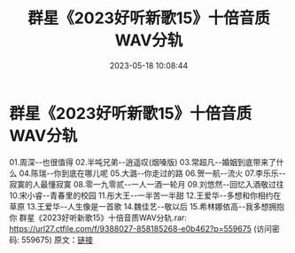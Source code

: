﻿---
title: 群星《2023好听新歌15》十倍音质WAV分轨
date: 2023-05-18 10:08:44
categories: WAV车载音乐、镜像
tags: 华语中文
---
# 群星《2023好听新歌15》十倍音质WAV分轨

01.周深--也很值得
02.半吨兄弟--逍遥叹(烟嗓版)
03.常超凡--婚姻到底带来了什么
04.陈瑞--你到底在哪儿呢
05.大潞--你走过的路
06.贺一航--流火
07.李乐乐--寂寞的人最懂寂寞
08.零一九零贰--一人一酒一轮月
09.刘悠然--回忆入酒敬过往
10.宋小睿--青春里的校园
11.彤大王--一半苦一半甜
12.王爱华--多想和你相约在草原
13.王爱华--人生像是一首歌
14.魏佳艺--敬以后
15.希林娜依高--我多想拥抱你
群星《2023好听新歌15》十倍音质WAV分轨.rar: https://url27.ctfile.com/f/9388027-858185268-e0b462?p=559675
(访问密码: 559675)
原文：[链接](https://blog.sina.com.cn/s/blog_1647c7e76010311xe.html)